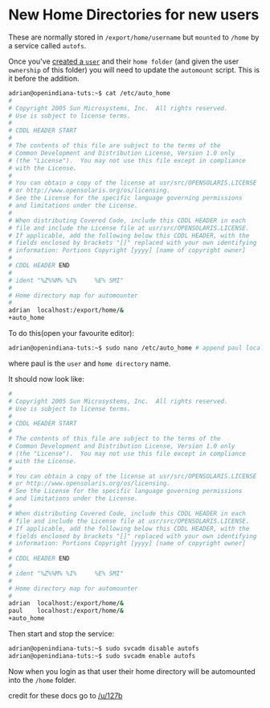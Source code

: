 # New Home Directories for new users

These are normally stored in ```/export/home/username``` but ```mounted``` to ```/home``` by a service called ```autofs```.

Once you've [created a ```user```](create-a-user.md) and their ```home folder``` (and given the user ```ownership``` of this folder) you will need to update the ```automount``` script. This is it before the addition.

```bash
adrian@openindiana-tuts:~$ cat /etc/auto_home
#
# Copyright 2005 Sun Microsystems, Inc.  All rights reserved.
# Use is subject to license terms.
#
# CDDL HEADER START
#
# The contents of this file are subject to the terms of the
# Common Development and Distribution License, Version 1.0 only
# (the "License").  You may not use this file except in compliance
# with the License.
#
# You can obtain a copy of the license at usr/src/OPENSOLARIS.LICENSE
# or http://www.opensolaris.org/os/licensing.
# See the License for the specific language governing permissions
# and limitations under the License.
#
# When distributing Covered Code, include this CDDL HEADER in each
# file and include the License file at usr/src/OPENSOLARIS.LICENSE.
# If applicable, add the following below this CDDL HEADER, with the
# fields enclosed by brackets "[]" replaced with your own identifying
# information: Portions Copyright [yyyy] [name of copyright owner]
#
# CDDL HEADER END
#
# ident "%Z%%M% %I%     %E% SMI"
#
# Home directory map for automounter
#
adrian  localhost:/export/home/&
+auto_home

```

To do this(open your favourite editor):

```bash
adrian@openindiana-tuts:~$ sudo nano /etc/auto_home # append paul localhost:/export/home/& before +auto_home
```

where paul is the ```user``` and ```home directory``` name.

It should now look like:

```bash
#
# Copyright 2005 Sun Microsystems, Inc.  All rights reserved.
# Use is subject to license terms.
#
# CDDL HEADER START
#
# The contents of this file are subject to the terms of the
# Common Development and Distribution License, Version 1.0 only
# (the "License").  You may not use this file except in compliance
# with the License.
#
# You can obtain a copy of the license at usr/src/OPENSOLARIS.LICENSE
# or http://www.opensolaris.org/os/licensing.
# See the License for the specific language governing permissions
# and limitations under the License.
#
# When distributing Covered Code, include this CDDL HEADER in each
# file and include the License file at usr/src/OPENSOLARIS.LICENSE.
# If applicable, add the following below this CDDL HEADER, with the
# fields enclosed by brackets "[]" replaced with your own identifying
# information: Portions Copyright [yyyy] [name of copyright owner]
#
# CDDL HEADER END
#
# ident "%Z%%M% %I%     %E% SMI"
#
# Home directory map for automounter
#
adrian  localhost:/export/home/&
paul    localhost:/export/home/&
+auto_home

```

Then start and stop the service:

```bash
adrian@openindiana-tuts:~$ sudo svcadm disable autofs
adrian@openindiana-tuts:~$ sudo svcadm enable autofs
```

Now when you login as that user their home directory will be automounted into the ```/home``` folder.

credit for these docs go to [/u/127b](https://www.reddit.com/user/127b)
